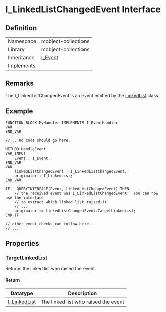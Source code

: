 # I_LinkedListChangedEvent Interface

## Definition

|             |                                                |
| ----------- | ---------------------------------------------- |
| Namespace   | mobject-collections                            |
| Library     | mobject-collections                            |
| Inheritance | [I_Event](http://events.mobject.org/#/i-event) |
| Implements  |                                                |

## Remarks

The I_LinkedListChangedEvent is an event emitted by the [LinkedList](linkedlist.md) class.

## Example

```declaration
FUNCTION_BLOCK MyHandler IMPLEMENTS I_EventHandler
VAR
END_VAR
```

```body
//... no code should go here.
```

```declaration
METHOD HandleEvent
VAR_INPUT
    Event : I_Event;
END_VAR
VAR
    linkedListChangedEvent : I_LinkedListChangedEvent;
    originator : I_LinkedList;
END_VAR
```

```body
IF __QUERYINTERFACE(Event, linkedListChangedEvent) THEN
    // the received event was I_LinkedListChangedEvent.  You can now use the interface
    // to extract which linked list raised it
    // ...
    originator := linkedListChangedEvent.TargetLinkedList;
END_IF

// other event checks can follow here..
// ...
```

## Properties

### TargetLinkedList

Returns the linked list who raised the event.

#### Return

| Datatype                        | Description                          |
| ------------------------------- | ------------------------------------ |
| [I_LinkedList](i-linkedlist.md) | The linked list who raised the event |

